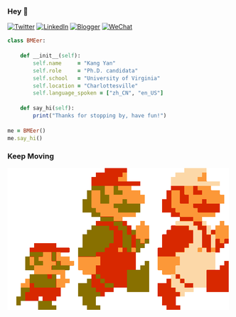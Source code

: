 ### Hey 👋
[![Twitter](https://img.shields.io/badge/Twitter-%231DA1F2.svg?style=for-the-badge&logo=Twitter&logoColor=white)](https://twitter.com/KangY01)
[![LinkedIn](https://img.shields.io/badge/linkedin-%230077B5.svg?style=for-the-badge&logo=linkedin&logoColor=white)](https://www.linkedin.com/in/kyanyan/)
[![Blogger](https://img.shields.io/badge/Blogger-FF5722?style=for-the-badge&logo=blogger&logoColor=white)](https://kyanx.blogspot.com/)
[![WeChat](https://img.shields.io/badge/WeChat-07C160?style=for-the-badge&logo=wechat&logoColor=white)](wechat.jpg)
```ruby
class BMEer:

    def __init__(self):
        self.name     = "Kang Yan"
        self.role     = "Ph.D. candidata"
        self.school   = "University of Virginia"
        self.location = "Charlottesville"
        self.language_spoken = ["zh_CN", "en_US"]

    def say_hi(self):
        print("Thanks for stopping by, have fun!")

me = BMEer()
me.say_hi()
```
### Keep Moving
![](run-mario.gif)


